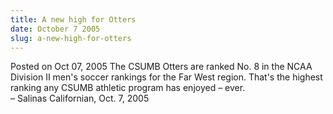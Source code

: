 ```yaml
---
title: A new high for Otters
date: October 7 2005
slug: a-new-high-for-otters
---
```





<span class="date">Posted on Oct 07, 2005    </span>
The CSUMB Otters are ranked No. 8 in the NCAA Division II men&apos;s
soccer rankings for the Far West region. That&apos;s the highest ranking
any CSUMB athletic program has enjoyed &#x2013; ever.<br>
&#x2013; Salinas Californian, Oct. 7, 2005<br/></br>





